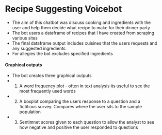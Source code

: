 # Recipe Suggesting Voicebot
- The aim of this chatbot was discuss cooking and ingredients with the user and help them decide what recipe to make for their dinner party
- The bot users a dataframe of recipes that I have created from scraping various sites
- The final dataframe output includes cuisines that the users requests and any suggested ingredients. 
- For allegies the bot excludes specified ingredients 

#### Graphical outputs
- The bot creates three graphical outputs 
- 1) A word frequency plot - often in text analysis its useful to see the most frequently used words
- 2) A boxplot comparing the users response to a question and a fictitious survey. Compares where the user sits to the sample population
- 3) Sentimnet scores given to each question to allow the analyst to see how negative and positive the user responded to questions
